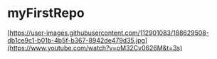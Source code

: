 # myFirstRepo

[https://user-images.githubusercontent.com/112901083/188629508-db1ce9c1-b01b-4b5f-b367-8942de479d35.jpg](https://www.youtube.com/watch?v=oM32Cv0626M&t=3s)
